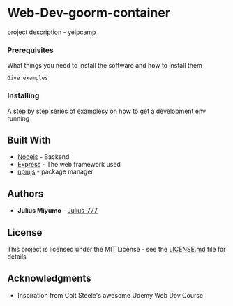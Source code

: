 # Web-Dev-goorm-container

project description - yelpcamp


### Prerequisites

What things you need to install the software and how to install them

```
Give examples
```

### Installing

A step by step series of examplesy on how to get a development env running




## Built With

* [Nodejs](https://nodejs.org/en/docs/) - Backend
* [Express](http://expressjs.com/) - The web framework used
* [npmjs](https://docs.npmjs.com/packages-and-modules/) -  package manager

## Authors

* **Julius Miyumo** - [Julius-777](https://github.com/Julius-777)


## License

This project is licensed under the MIT License - see the [LICENSE.md](LICENSE.md) file for details

## Acknowledgments

* Inspiration from Colt Steele's awesome Udemy Web Dev Course
